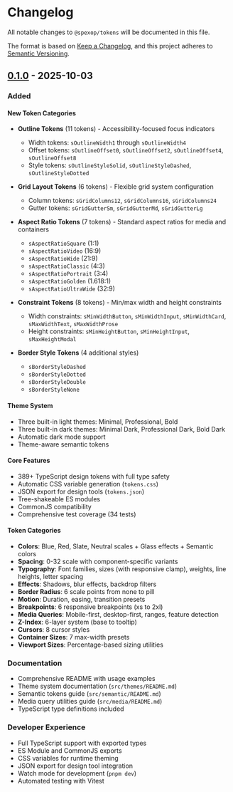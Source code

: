 # Changelog

All notable changes to `@spexop/tokens` will be documented in this file.

The format is based on [Keep a Changelog](https://keepachangelog.com/en/1.0.0/),
and this project adheres to [Semantic Versioning](https://semver.org/spec/v2.0.0.html).

## [0.1.0] - 2025-10-03

### Added

#### New Token Categories

- **Outline Tokens** (11 tokens) - Accessibility-focused focus indicators
  - Width tokens: `sOutlineWidth1` through `sOutlineWidth4`
  - Offset tokens: `sOutlineOffset0`, `sOutlineOffset2`, `sOutlineOffset4`, `sOutlineOffset8`
  - Style tokens: `sOutlineStyleSolid`, `sOutlineStyleDashed`, `sOutlineStyleDotted`

- **Grid Layout Tokens** (6 tokens) - Flexible grid system configuration
  - Column tokens: `sGridColumns12`, `sGridColumns16`, `sGridColumns24`
  - Gutter tokens: `sGridGutterSm`, `sGridGutterMd`, `sGridGutterLg`

- **Aspect Ratio Tokens** (7 tokens) - Standard aspect ratios for media and containers
  - `sAspectRatioSquare` (1:1)
  - `sAspectRatioVideo` (16:9)
  - `sAspectRatioWide` (21:9)
  - `sAspectRatioClassic` (4:3)
  - `sAspectRatioPortrait` (3:4)
  - `sAspectRatioGolden` (1.618:1)
  - `sAspectRatioUltraWide` (32:9)

- **Constraint Tokens** (8 tokens) - Min/max width and height constraints
  - Width constraints: `sMinWidthButton`, `sMinWidthInput`, `sMinWidthCard`, `sMaxWidthText`, `sMaxWidthProse`
  - Height constraints: `sMinHeightButton`, `sMinHeightInput`, `sMaxHeightModal`

- **Border Style Tokens** (4 additional styles)
  - `sBorderStyleDashed`
  - `sBorderStyleDotted`
  - `sBorderStyleDouble`
  - `sBorderStyleNone`

#### Theme System

- Three built-in light themes: Minimal, Professional, Bold
- Three built-in dark themes: Minimal Dark, Professional Dark, Bold Dark
- Automatic dark mode support
- Theme-aware semantic tokens

#### Core Features

- 389+ TypeScript design tokens with full type safety
- Automatic CSS variable generation (`tokens.css`)
- JSON export for design tools (`tokens.json`)
- Tree-shakeable ES modules
- CommonJS compatibility
- Comprehensive test coverage (34 tests)

#### Token Categories

- **Colors**: Blue, Red, Slate, Neutral scales + Glass effects + Semantic colors
- **Spacing**: 0-32 scale with component-specific variants
- **Typography**: Font families, sizes (with responsive clamp), weights, line heights, letter spacing
- **Effects**: Shadows, blur effects, backdrop filters
- **Border Radius**: 6 scale points from none to pill
- **Motion**: Duration, easing, transition presets
- **Breakpoints**: 6 responsive breakpoints (xs to 2xl)
- **Media Queries**: Mobile-first, desktop-first, ranges, feature detection
- **Z-Index**: 6-layer system (base to tooltip)
- **Cursors**: 8 cursor styles
- **Container Sizes**: 7 max-width presets
- **Viewport Sizes**: Percentage-based sizing utilities

### Documentation

- Comprehensive README with usage examples
- Theme system documentation (`src/themes/README.md`)
- Semantic tokens guide (`src/semantic/README.md`)
- Media query utilities guide (`src/media/README.md`)
- TypeScript type definitions included

### Developer Experience

- Full TypeScript support with exported types
- ES Module and CommonJS exports
- CSS variables for runtime theming
- JSON export for design tool integration
- Watch mode for development (`pnpm dev`)
- Automated testing with Vitest

[0.1.0]: https://github.com/spexop-ui/design-system/releases/tag/tokens-v0.1.0
